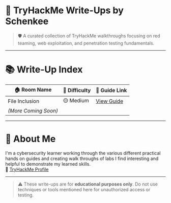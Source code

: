 # 🧠 TryHackMe Write-Ups by Schenkee

> 🛡️ A curated collection of TryHackMe walkthroughs focusing on red teaming, web exploitation, and penetration testing fundamentals.

---

# 📚 Write-Up Index

| 🏠 Room Name              | 🎯 Difficulty | 📘 Guide Link                        |
|---------------------------|----------------|---------------------------------------|
| File Inclusion            | 🟡 Medium     | [View Guide](https://github.com/Schenkee/TryHackMe-Guides/blob/main/File_Inclusion/File_Inclusion.md)   |
| *(More Coming Soon)*      |               |                                       |

---

# 👤 About Me

I'm a cybersecurity learner working through the various different practical hands on guides and creating walk throughs of labs I find interesting and helpful to demonstrate my learned skills.  
🔗 [TryHackMe Profile](https://tryhackme.com/p/schenkee)  

---

> ⚠️ These write-ups are for **educational purposes only**. Do not use techniques or tools mentioned here for unauthorized access or testing.

